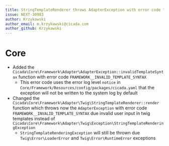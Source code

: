 ```yaml
---
title: StringTemplateRenderer throws AdapterException with error code "FRAMEWORK__INVALID_TEMPLATE_SYNTAX" due invalid template syntax
issue: NEXT-30983
author: Krzykawski
author_email: m.krzykawski@cicada.com
author_github: Krzykawski
---
```

# Core
* Added the `Cicada\Core\Framework\Adapter\AdapterException::invalidTemplateSyntax` function with error code `FRAMEWORK__INVALID_TEMPLATE_SYNTAX`
  * This error code uses the error log level `notice` in `Core/Framework/Resources/config/packages/cicada.yaml` that the exception will not be written to the system log by default
* Changed the `Cicada\Core\Framework\Adapter\Twig\StringTemplateRenderer::render` function which throws now the `AdapterException` with error code `FRAMEWORK__INVALID_TEMPLATE_SYNTAX` due invalid user input in twig templates instead of `Cicada\Core\Framework\Adapter\Twig\Exception\StringTemplateRenderingException`
  * `StringTemplateRenderingException` will still be thrown due `Twig\Error\LoaderError` and `Twig\Error\RuntimeError` exceptions
